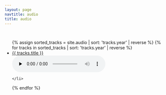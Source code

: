 ```yaml
---
layout: page
navtitle: audio
title: audio
---
```

<br>

<ul>
  {% assign sorted_tracks = site.audio | sort: 'tracks.year' | reverse %}
  {% for tracks in sorted_tracks | sort: 'tracks.year' | reverse %}
    <li> <a href="{{ tracks.url }}">{{ tracks.title }}</a> <br>
<audio controls  preload="none" >
    <source type="audio/mp3" src="{{ tracks.url | replace: '.html', '.mp3' | prepend: site.baseurl }}">
    <source type="audio/m4a" src="{{ tracks.url | replace: '.html', '.m4a' | prepend: site.baseurl }}">
    <source type="audio/ogg" src="{{ tracks.url | replace: '.html', '.ogg' | prepend: site.baseurl }}">
</audio>

    </li>
  {% endfor %}
</ul>